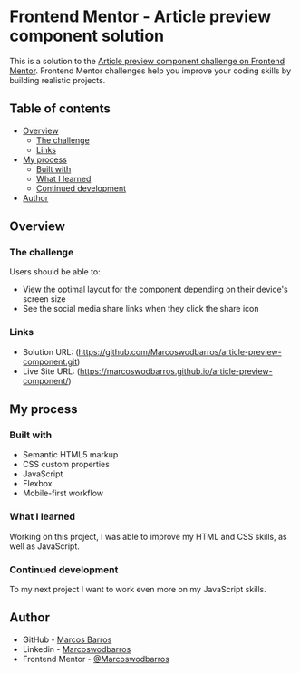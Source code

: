 # Frontend Mentor - Article preview component solution

This is a solution to the [Article preview component challenge on Frontend Mentor](https://www.frontendmentor.io/challenges/article-preview-component-dYBN_pYFT). Frontend Mentor challenges help you improve your coding skills by building realistic projects. 

## Table of contents

- [Overview](#overview)
  - [The challenge](#the-challenge)
  - [Links](#links)
- [My process](#my-process)
  - [Built with](#built-with)
  - [What I learned](#what-i-learned)
  - [Continued development](#continued-development)
- [Author](#author)

## Overview

### The challenge

Users should be able to:

- View the optimal layout for the component depending on their device's screen size
- See the social media share links when they click the share icon

### Links

- Solution URL: (https://github.com/Marcoswodbarros/article-preview-component.git)
- Live Site URL: (https://marcoswodbarros.github.io/article-preview-component/)


## My process

### Built with

- Semantic HTML5 markup
- CSS custom properties
- JavaScript
- Flexbox
- Mobile-first workflow

### What I learned

Working on this project, I was able to improve my HTML and CSS skills, as well as JavaScript.

### Continued development

To my next project I want to work even more on my JavaScript skills.

## Author

- GitHub - [Marcos Barros](https://github.com/Marcoswodbarros)
- Linkedin - [Marcoswodbarros](www.linkedin.com/in/marcoswodbarros)
- Frontend Mentor - [@Marcoswodbarros](https://www.frontendmentor.io/profile/Marcoswodbarros)
